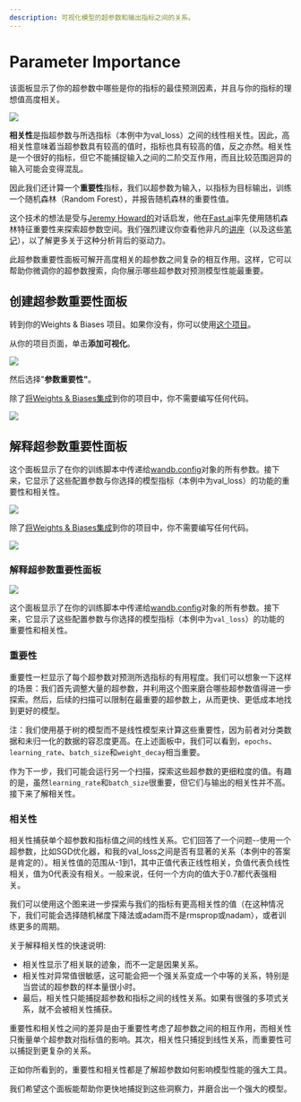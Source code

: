 ```yaml
---
description: 可视化模型的超参数和输出指标之间的关系。
---
```


# Parameter Importance

该面板显示了你的超参数中哪些是你的指标的最佳预测因素，并且与你的指标的理想值高度相关。

![](https://paper-attachments.dropbox.com/s_B78AACEDFC4B6CE0BF245AA5C54750B01173E5A39173E03BE6F3ACF776A01267_1578795733856_image.png)

**相关性**是指超参数与所选指标（本例中为val\_loss）之间的线性相关性。因此，高相关性意味着当超参数具有较高的值时，指标也具有较高的值，反之亦然。相关性是一个很好的指标，但它不能捕捉输入之间的二阶交互作用，而且比较范围迥异的输入可能会变得混乱。

因此我们还计算一个**重要性**指标，我们以超参数为输入，以指标为目标输出，训练一个随机森林（Random Forest），并报告随机森林的重要性值。

这个技术的想法是受与[Jeremy Howard的](https://twitter.com/jeremyphoward)对话启发，他在[Fast.ai](http://fast.ai/)率先使用随机森林特征重要性来探索超参数空间。我们强烈建议你查看他非凡的[讲座](http://course18.fast.ai/lessonsml1/lesson4.html)（以及这些[笔记](https://forums.fast.ai/t/wiki-lesson-thread-lesson-4/7540)），以了解更多关于这种分析背后的驱动力。

此超参数重要性面板可解开高度相关的超参数之间复杂的相互作用。这样，它可以帮助你微调你的超参数搜索，向你展示哪些超参数对预测模型性能最重要。

## **创建超参数重要性面板** <a id="creating-a-hyperparameter-importance-panel"></a>

转到你的Weights & Biases 项目。如果你没有，你可以使用[这个项目](https://app.wandb.ai/sweep/simpsons)。

从你的项目页面，单击**添加可视化**。

![](https://paper-attachments.dropbox.com/s_B78AACEDFC4B6CE0BF245AA5C54750B01173E5A39173E03BE6F3ACF776A01267_1578795570241_image.png)

然后选择"**参数重要性"**。

除了[将Weights & Biases集成](https://docs.wandb.com/quickstart)到你的项目中，你不需要编写任何代码。

![](https://paper-attachments.dropbox.com/s_B78AACEDFC4B6CE0BF245AA5C54750B01173E5A39173E03BE6F3ACF776A01267_1578795636072_image.png)

## **解释超参数重要性面板** <a id="using-the-hyperparameter-importance-panel"></a>

 这个面板显示了在你的训练脚本中传递给[wandb.config](https://docs.wandb.com/library/python/config)对象的所有参数。接下来，它显示了这些配置参数与你选择的模型指标（本例中为val\_loss）的功能的重要性和相关性。

![](https://gblobscdn.gitbook.com/assets%2F-Lqya5RvLedGEWPhtkjU%2F-MVteUSm-FWB88LKEuD2%2F-MVtietPjlxN_LLyMkwl%2F2021-03-16%2011.58.56.gif?alt=media&token=fde8634b-0beb-4edd-ba69-2e989ff88de7)

除了[将Weights & Biases集成](https://docs.wandb.com/quickstart)到你的项目中，你不需要编写任何代码。

![](https://gblobscdn.gitbook.com/assets%2F-Lqya5RvLedGEWPhtkjU%2F-MVteUSm-FWB88LKEuD2%2F-MVtl2rLmF4mVzMYrypD%2F2021-03-16%2012.09.57.gif?alt=media&token=2d91a533-a05b-4e2c-b051-79a97b51e8f7)

### **解释超参数重要性面板**

![](https://paper-attachments.dropbox.com/s_B78AACEDFC4B6CE0BF245AA5C54750B01173E5A39173E03BE6F3ACF776A01267_1578798509642_image.png)

这个面板显示了在你的训练脚本中传递给[wandb.config](https://docs.wandb.com/library/python/config)对象的所有参数。接下来，它显示了这些配置参数与你选择的模型指标（本例中为`val_loss`）的功能的重要性和相关性。

### **重要性** <a id="importance"></a>

重要性一栏显示了每个超参数对预测所选指标的有用程度。我们可以想象一下这样的场景：我们首先调整大量的超参数，并利用这个图来磨合哪些超参数值得进一步探索。然后，后续的扫描可以限制在最重要的超参数上，从而更快、更低成本地找到更好的模型。

注：我们使用基于树的模型而不是线性模型来计算这些重要性，因为前者对分类数据和未归一化的数据的容忍度更高。在上述面板中，我们可以看到，`epochs`、`learning_rate`、`batch_size`和`weight_decay`相当重要。

 作为下一步，我们可能会运行另一个扫描，探索这些超参数的更细粒度的值。有趣的是，虽然`learning_rate`和`batch_size`很重要，但它们与输出的相关性并不高。接下来了解相关性。

### **相关性** <a id="correlations"></a>

相关性捕获单个超参数和指标值之间的线性关系。它们回答了一个问题--使用一个超参数，比如SGD优化器，和我的val\_loss之间是否有显著的关系（本例中的答案是肯定的）。相关性值的范围从-1到1，其中正值代表正线性相关，负值代表负线性相关，值为0代表没有相关。一般来说，任何一个方向的值大于0.7都代表强相关。

我们可以使用这个图来进一步探索与我们的指标有更高相关性的值（在这种情况下，我们可能会选择随机梯度下降法或adam而不是rmsprop或nadam），或者训练更多的周期。

 关于解释相关性的快速说明:

* 相关性显示了相关联的迹象，而不一定是因果关系。
* 相关性对异常值很敏感，这可能会把一个强关系变成一个中等的关系，特别是当尝试的超参数的样本量很小时。
* 最后，相关性只能捕捉超参数和指标之间的线性关系。如果有很强的多项式关系，就不会被相关性捕获。

重要性和相关性之间的差异是由于重要性考虑了超参数之间的相互作用，而相关性只衡量单个超参数对指标值的影响。其次，相关性只捕捉到线性关系，而重要性可以捕捉到更复杂的关系。

正如你所看到的，重要性和相关性都是了解超参数如何影响模型性能的强大工具。

我们希望这个面板能帮助你更快地捕捉到这些洞察力，并磨合出一个强大的模型。[  
](https://docs.wandb.ai/app/features/panels/compare-metrics/smoothing)

